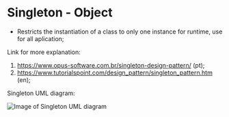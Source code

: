 # Singleton - Object
 - Restricts the instantiation of a class to only one instance for runtime, use for all aplication;


Link for more explanation:
1. https://www.opus-software.com.br/singleton-design-pattern/ (pt);
2. https://www.tutorialspoint.com/design_pattern/singleton_pattern.htm (en);


Singleton UML diagram:

![Image of Singleton UML diagram](https://github.com/RomeroGabriel/OOP-DesignPatterns/blob/master/Creational/Sigleton/singleton_pattern_uml_diagram.jpg)

